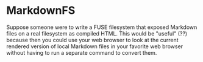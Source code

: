 # MarkdownFS

Suppose someone were to write a FUSE filesystem that exposed Markdown files on a real filesystem as compiled HTML. This would be "useful" (??) because then you could use your web browser to look at the current rendered version of local Markdown files in your favorite web browser without having to run a separate command to convert them.
